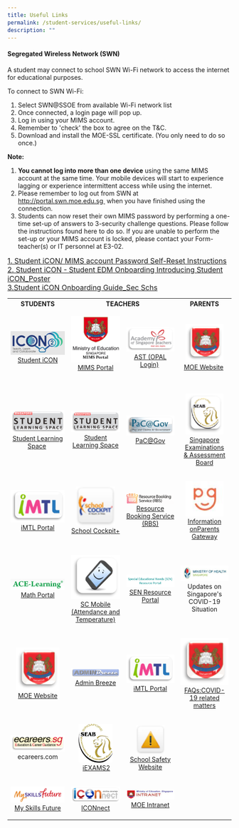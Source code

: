 ```yaml
---
title: Useful Links
permalink: /student-services/useful-links/
description: ""
---
```

<h4><strong>Segregated Wireless Network (SWN)</strong></h4>
<p>A student may connect to school SWN Wi-Fi network to access the internet for educational purposes.</p>
<p>To connect to SWN Wi-Fi:</p>
<ol>
<li>Select SWN@SSOE from available Wi-Fi network list</li>
<li>Once connected, a login page will pop up.</li>
<li>Log in using your MIMS account.</li>
<li>Remember to 'check' the box to agree on the T&amp;C.</li>
<li>Download and install the MOE-SSL certificate. (You only need to do so once.)</li>
</ol>
<p><strong>Note:</strong></p>
<ol>
<li><strong>You cannot&nbsp;log into&nbsp;more than one device</strong>&nbsp;using the same MIMS account at the same time. Your mobile devices will start to experience lagging or experience intermittent access while using the internet.</li>
<li>Please remember to log out from SWN at <a href="http://portal.swn.moe.edu.sg/"><u>http://portal.swn.moe.edu.sg&nbsp;</u></a>&nbsp;when you have finished using the connection.</li>
<li>Students can now reset their own MIMS password by performing a one-time set-up of answers to 3-security challenge questions. Please follow the instructions found here to do so. If you are unable to perform the set-up or your MIMS account is locked, please contact your Form-teacher(s) or IT personnel at E3-02.</li>
</ol>
<a href="/files/posters_mims_sspr_guide.pdf"><font size="3">1. Student iCON/ MIMS account Password Self-Reset Instructions</font></a><br>
<a href="/files/student edm_onboarding_introducing_student_icon.pdf"><font size="3">2. Student iCON - Student EDM Onboarding Introducing Student iCON_Poster</font></a><br><a href="/files/student_icon_onboarding_guide_sec_school.pdf"><font size="3">3.Student iCON Onboarding Guide_Sec Schs</font></a>

<table style="margin-left: auto; margin-right: auto;">
<tbody>
<tr>
<th style="text-align: center;"><strong>STUDENTS</strong></th>
<th style="text-align: center;" colspan="2"><strong>TEACHERS</strong></th>
<th style="text-align: center;"><strong>PARENTS</strong></th>
</tr>
<tr style="text-align: center;">
<td><p align="center"><img style="width: 100%;" src="/images/studenticon.png"><a href="https://workspace.google.com/dashboard">Student iCON</a></p></td>
<td><p align="center"><img style="width: 100%;" src="/images/mimsportal.png"><a href="https://mims.moe.gov.sg/" target="_blank" rel="noopener">MIMS Portal</a><br><br></p></td>
<td><p align="center"><img style="width: 100%;" src="/images/AST.png"><a href="https://www.opal2.moe.edu.sg/app/index.html" target="_blank" rel="noopener">AST (OPAL Login)</a>&nbsp;</p></td>
<td><p align="center"><img style="width: 80%;" src="/images/MOE.png"><a href="https://www.moe.gov.sg/" target="_blank" rel="noopener">MOE Website</a>&nbsp;</p></td>
</tr>
<tr style="text-align: center;">
<td><p align="center"><img style="width: 100%;" src="/images/SLS.png"><a href="https://vle.learning.moe.edu.sg/login" target="_blank" rel="noopener">Student Learning Space</a>&nbsp;</p></td>
<td><p align="center"><img style="width: 100%;" src="/images/SLS.png"><a href="https://vle.learning.moe.edu.sg/login" target="_blank" rel="noopener">Student Learning Space</a></p></td>
<td><p align="center"><img style="width: 100%;" src="/images/PACGOV.png"><a href="https://pacgov.agd.gov.sg/ipac/portal/jsp/login/index1.jsp" target="_blank" rel="noopener">PaC@Gov</a></p></td>
<td><p align="center"><img style="width: 80%;" src="/images/SEAB.png"><a href="https://www.seab.gov.sg/" target="_blank" rel="noopener">Singapore Examinations<br>&amp; Assessment Board</a><br></p></td>
</tr>
<tr style="text-align: center;">
<td><p align="center"><img style="width: 100%;" src="/images/IMTL.png"><a href="https://imtl.moe.edu.sg/cos/o.x?c=/ca7_imtl/user&amp;func=login" target="_blank" rel="noopener">iMTL Portal</a></p></td>
<td><p align="center"><img style="width: 80%;" src="/images/cockpit.png"><a href="https://schoolcockpit.moe.gov.sg/" target="_blank" rel="noopener">School Cockpit+</a></p></td>
<td><p align="center"><img style="width: 100%;" src="/images/rbs.png"><a href="https://rbs.avero-tech.com/" target="_blank" rel="noopener">Resource Booking Service (RBS)</a></p></td>
<td><p align="center"><img style="width: 80%;" src="/images/pg.jpg"><a href="https://pg.moe.edu.sg/faq" target="_blank" rel="noopener">Information onParents Gateway</a><br></p></td>
</tr>
<tr style="text-align: center;">
<td><p align="center"><img style="width: 100%;" src="/images/ace.png"><a href="https://www.ace-learning.com/login" target="_blank" rel="noopener">Math Portal</a></p></td>
<td><p align="center"><img style="width: 100%;" src="/images/scmobile.png"><a href="https://scmobile.moe.edu.sg/login" target="_blank" rel="noopener">SC Mobile<br>(Attendance and Temperature)</a></p></td>
<td><p align="center"><img style="width: 100%;" src="/images/sen.png"><a href="https://intranet.moe.gov.sg/send/Pages/SEN_Resource_Portal.aspx" target="_blank" rel="noopener">SEN Resource Portal</a></p></td>
<td><p align="center"><img style="width: 100%;" src="/images/moh.jpg">Updates on Singapore's<br>COVID-19 Situation<br></p></td>
</tr>
<tr style="text-align: center;">
<td><p align="center"><img style="width: 80%;" src="/images/MOE.png"><a href="https://www.moe.gov.sg/" target="_blank" rel="noopener">MOE Website</a></p></td>
<td><p align="center"><br><img style="width: 100%;" src="/images/admin.png"><a href="https://peicaisec.adminbreeze.com/" target="_blank" rel="noopener">Admin Breeze</a></p></td>
<td><p align="center"><img style="width: 100%;" src="/images/IMTL.png"><a href="https://imtl.moe.edu.sg/cos/o.x?c=/ca7_imtl/user&amp;func=login" target="_blank" rel="noopener">iMTL Portal</a></p></td>
<td><p align="center"><img style="width: 100%;" src="/images/faq.png"><a href="https://www.moe.gov.sg/faqs-covid-19-infection" target="_blank" rel="noopener">FAQs:COVID-19 related matters</a></p></td>
</tr>
<tr style="text-align: center;">
<td><p align="center"><img style="width: 100%;" src="/images/ECAREERS.png">ecareers.com</p></td>
<td><p align="center"><img style="width: 70%;" src="/images/ixeams.jpg">&nbsp;<a href="https://iexams.seab.gov.sg/login" target="_blank" rel="noopener">iEXAMS2</a></p></td>
<td><p align="center"><img style="width: 60%;" src="/images/ssw.png"><a href="https://intranet.moe.gov.sg/schoolsafety/Pages/SSHB.aspx" target="_blank" rel="noopener">School Safety Website</a></p></td>
<td><br></td>
</tr>
<tr style="text-align: center;">
<td><p align="center"><img style="width: 100%;" src="/images/msf.png"><a href="https://www.myskillsfuture.sg/content/student/en/secondary.html" target="_blank" rel="noopener">My Skills Future</a></p></td>
<td><p align="center"><img style="width: 100%;" src="/images/ICON.png"><a href="https://workspace.google.com/dashboard" target="_blank" rel="noopener">ICONnect</a></p></td>
<td><p align="center"><img style="width: 100%;" src="/images/intra.jpg"><a href="https://intranet.moe.gov.sg/" target="_blank" rel="noopener">MOE Intranet</a></p></td>
<td></td>
</tr>
</tbody>
</table>